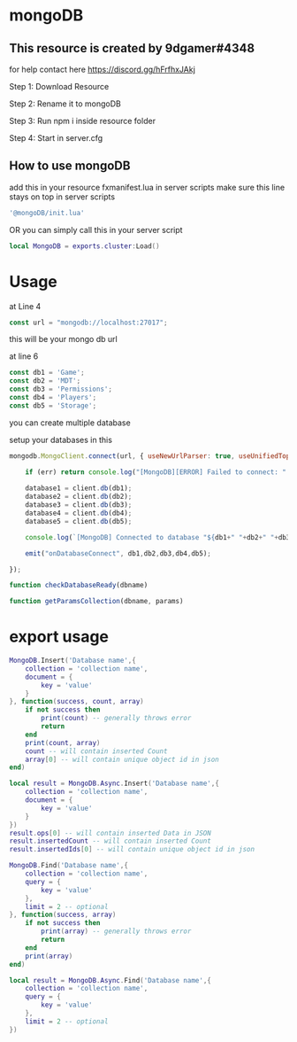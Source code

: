 # mongoDB

## This resource is created by 9dgamer#4348

for help contact here https://discord.gg/hFrfhxJAkj


Step 1: Download Resource

Step 2: Rename it to mongoDB

Step 3: Run npm i inside resource folder

Step 4: Start in server.cfg

## How to use mongoDB

add this in your resource fxmanifest.lua in server scripts make sure this line stays on top in server scripts
```lua
'@mongoDB/init.lua'
```

OR you can simply call this in your server script

```lua
local MongoDB = exports.cluster:Load()
```

# Usage

at Line 4

```js
const url = "mongodb://localhost:27017";
```

this will be your mongo db url

at line 6
```js
const db1 = 'Game';
const db2 = 'MDT';
const db3 = 'Permissions';
const db4 = 'Players';
const db5 = 'Storage';
```

you can create multiple database

setup your databases in this

```js
mongodb.MongoClient.connect(url, { useNewUrlParser: true, useUnifiedTopology: true }, function (err, client) {

    if (err) return console.log("[MongoDB][ERROR] Failed to connect: " + err.message);
    
    database1 = client.db(db1);
    database2 = client.db(db2);
    database3 = client.db(db3);
    database4 = client.db(db4);
    database5 = client.db(db5);

    console.log(`[MongoDB] Connected to database "${db1+" "+db2+" "+db3+" "+db4+" "+db5}".`);

    emit("onDatabaseConnect", db1,db2,db3,db4,db5);

});

function checkDatabaseReady(dbname)

function getParamsCollection(dbname, params)
```

# export usage

```lua
MongoDB.Insert('Database name',{
    collection = 'collection name',
    document = {
        key = 'value'
    }
}, function(success, count, array)
    if not success then
        print(count) -- generally throws error
        return
    end
    print(count, array)
    count -- will contain inserted Count
    array[0] -- will contain unique object id in json
end)
```

```lua
local result = MongoDB.Async.Insert('Database name',{
    collection = 'collection name',
    document = {
        key = 'value'
    }
})
result.ops[0] -- will contain inserted Data in JSON
result.insertedCount -- will contain inserted Count
result.insertedIds[0] -- will contain unique object id in json
```


```lua
MongoDB.Find('Database name',{
    collection = 'collection name',
    query = {
        key = 'value'
    },
    limit = 2 -- optional
}, function(success, array)
    if not success then
        print(array) -- generally throws error
        return
    end
    print(array)
end)
```

```lua
local result = MongoDB.Async.Find('Database name',{
    collection = 'collection name',
    query = {
        key = 'value'
    },
    limit = 2 -- optional
})
```
